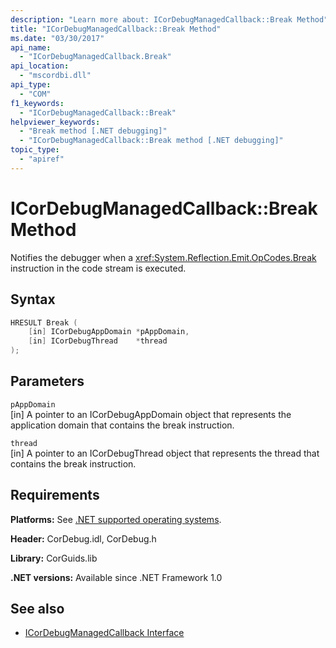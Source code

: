 ```yaml
---
description: "Learn more about: ICorDebugManagedCallback::Break Method"
title: "ICorDebugManagedCallback::Break Method"
ms.date: "03/30/2017"
api_name:
  - "ICorDebugManagedCallback.Break"
api_location:
  - "mscordbi.dll"
api_type:
  - "COM"
f1_keywords:
  - "ICorDebugManagedCallback::Break"
helpviewer_keywords:
  - "Break method [.NET debugging]"
  - "ICorDebugManagedCallback::Break method [.NET debugging]"
topic_type:
  - "apiref"
---
```


# ICorDebugManagedCallback::Break Method

Notifies the debugger when a <xref:System.Reflection.Emit.OpCodes.Break> instruction in the code stream is executed.

## Syntax

```cpp
HRESULT Break (
    [in] ICorDebugAppDomain *pAppDomain,
    [in] ICorDebugThread    *thread
);
```

## Parameters

`pAppDomain`\
[in] A pointer to an ICorDebugAppDomain object that represents the application domain that contains the break instruction.

`thread`\
[in] A pointer to an ICorDebugThread object that represents the thread that contains the break instruction.

## Requirements

**Platforms:** See [.NET supported operating systems](https://github.com/dotnet/core/blob/main/os-lifecycle-policy.md).

**Header:** CorDebug.idl, CorDebug.h

**Library:** CorGuids.lib

**.NET versions:** Available since .NET Framework 1.0

## See also

- [ICorDebugManagedCallback Interface](icordebugmanagedcallback-interface.md)
